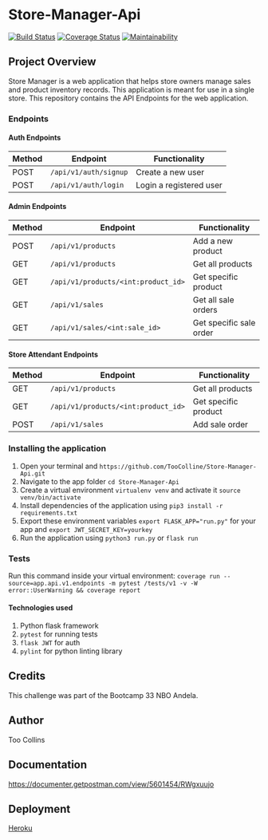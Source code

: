 # Store-Manager-Api
[![Build Status](https://travis-ci.com/TooColline/Store-Manager-Api.svg?branch=develop)](https://travis-ci.com/TooColline/Store-Manager-Api) [![Coverage Status](https://coveralls.io/repos/github/TooColline/Store-Manager-Api/badge.svg?branch=develop)](https://coveralls.io/github/TooColline/Store-Manager-Api?branch=develop) [![Maintainability](https://api.codeclimate.com/v1/badges/d0ed3191e7c3ea7198c6/maintainability)](https://codeclimate.com/github/TooColline/Store-Manager-Api/maintainability)

## Project Overview
Store Manager is a web application that helps store owners manage sales and product inventory records. This application is meant for use in a single store. This repository contains the API Endpoints for the web application.

### Endpoints

#### Auth Endpoints
Method | Endpoint | Functionality
--- | --- | ---
POST | `/api/v1/auth/signup` | Create a new user
POST | `/api/v1/auth/login` | Login a registered user

#### Admin Endpoints
Method | Endpoint | Functionality
--- | --- | ---
POST | `/api/v1/products` | Add a new product
GET | `/api/v1/products` | Get all products
GET | `/api/v1/products/<int:product_id>` | Get specific product
GET | `/api/v1/sales` | Get all sale orders
GET | `/api/v1/sales/<int:sale_id>` | Get specific sale order

#### Store Attendant Endpoints
Method | Endpoint | Functionality
--- | --- | ---
GET | `/api/v1/products` | Get all products
GET | `/api/v1/products/<int:product_id>` | Get specific product
POST | `/api/v1/sales` | Add sale order

### Installing the application
1. Open your terminal and `https://github.com/TooColline/Store-Manager-Api.git`
2. Navigate to the app folder `cd Store-Manager-Api`
3. Create a virtual environment `virtualenv venv` and activate it `source venv/bin/activate` 
4. Install dependencies of the application using `pip3 install -r requirements.txt`
5. Export these environment variables ```export FLASK_APP="run.py"``` for your app and ```export JWT_SECRET_KEY=yourkey```
6. Run the application using `python3 run.py` or `flask run`

### Tests
Run this command inside your virtual environment: `coverage run --source=app.api.v1.endpoints -m pytest /tests/v1 -v -W error::UserWarning && coverage report`

#### Technologies used
1. Python flask framework
2. `pytest` for running tests
3. `flask JWT` for auth
4. `pylint` for python linting library

## Credits
This challenge was part of the Bootcamp 33 NBO Andela.

## Author
Too Collins

## Documentation
https://documenter.getpostman.com/view/5601454/RWgxuujo

## Deployment
[Heroku](https://store-manager-app-api-heroku.herokuapp.com/api/v1/products)
